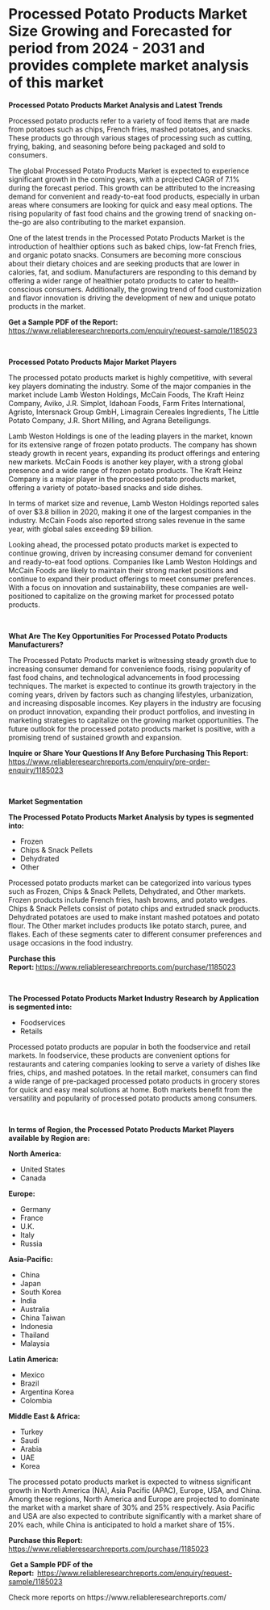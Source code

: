 <p><h1>Processed Potato Products Market Size Growing and Forecasted for period from 2024 - 2031 and provides complete market analysis of this market</h1></p><p><strong>Processed Potato Products Market Analysis and Latest Trends</strong></p>
<p><p>Processed potato products refer to a variety of food items that are made from potatoes such as chips, French fries, mashed potatoes, and snacks. These products go through various stages of processing such as cutting, frying, baking, and seasoning before being packaged and sold to consumers.</p><p>The global Processed Potato Products Market is expected to experience significant growth in the coming years, with a projected CAGR of 7.1% during the forecast period. This growth can be attributed to the increasing demand for convenient and ready-to-eat food products, especially in urban areas where consumers are looking for quick and easy meal options. The rising popularity of fast food chains and the growing trend of snacking on-the-go are also contributing to the market expansion.</p><p>One of the latest trends in the Processed Potato Products Market is the introduction of healthier options such as baked chips, low-fat French fries, and organic potato snacks. Consumers are becoming more conscious about their dietary choices and are seeking products that are lower in calories, fat, and sodium. Manufacturers are responding to this demand by offering a wider range of healthier potato products to cater to health-conscious consumers. Additionally, the growing trend of food customization and flavor innovation is driving the development of new and unique potato products in the market.</p></p>
<p><strong>Get a Sample PDF of the Report:&nbsp;</strong> <a href="https://www.reliableresearchreports.com/enquiry/request-sample/1185023">https://www.reliableresearchreports.com/enquiry/request-sample/1185023</a></p>
<p>&nbsp;</p>
<p><strong>Processed Potato Products Major Market Players</strong></p>
<p><p>The processed potato products market is highly competitive, with several key players dominating the industry. Some of the major companies in the market include Lamb Weston Holdings, McCain Foods, The Kraft Heinz Company, Aviko, J.R. Simplot, Idahoan Foods, Farm Frites International, Agristo, Intersnack Group GmbH, Limagrain Cereales Ingredients, The Little Potato Company, J.R. Short Milling, and Agrana Beteiligungs.</p><p>Lamb Weston Holdings is one of the leading players in the market, known for its extensive range of frozen potato products. The company has shown steady growth in recent years, expanding its product offerings and entering new markets. McCain Foods is another key player, with a strong global presence and a wide range of frozen potato products. The Kraft Heinz Company is a major player in the processed potato products market, offering a variety of potato-based snacks and side dishes.</p><p>In terms of market size and revenue, Lamb Weston Holdings reported sales of over $3.8 billion in 2020, making it one of the largest companies in the industry. McCain Foods also reported strong sales revenue in the same year, with global sales exceeding $9 billion.</p><p>Looking ahead, the processed potato products market is expected to continue growing, driven by increasing consumer demand for convenient and ready-to-eat food options. Companies like Lamb Weston Holdings and McCain Foods are likely to maintain their strong market positions and continue to expand their product offerings to meet consumer preferences. With a focus on innovation and sustainability, these companies are well-positioned to capitalize on the growing market for processed potato products.</p></p>
<p>&nbsp;</p>
<p><strong>What Are The Key Opportunities For Processed Potato Products Manufacturers?</strong></p>
<p><p>The Processed Potato Products market is witnessing steady growth due to increasing consumer demand for convenience foods, rising popularity of fast food chains, and technological advancements in food processing techniques. The market is expected to continue its growth trajectory in the coming years, driven by factors such as changing lifestyles, urbanization, and increasing disposable incomes. Key players in the industry are focusing on product innovation, expanding their product portfolios, and investing in marketing strategies to capitalize on the growing market opportunities. The future outlook for the processed potato products market is positive, with a promising trend of sustained growth and expansion.</p></p>
<p><strong>Inquire or Share Your Questions If Any Before Purchasing This Report:</strong> <a href="https://www.reliableresearchreports.com/enquiry/pre-order-enquiry/1185023">https://www.reliableresearchreports.com/enquiry/pre-order-enquiry/1185023</a></p>
<p>&nbsp;</p>
<p><strong>Market Segmentation</strong></p>
<p><strong>The Processed Potato Products Market Analysis by types is segmented into:</strong></p>
<p><ul><li>Frozen</li><li>Chips & Snack Pellets</li><li>Dehydrated</li><li>Other</li></ul></p>
<p><p>Processed potato products market can be categorized into various types such as Frozen, Chips & Snack Pellets, Dehydrated, and Other markets. Frozen products include French fries, hash browns, and potato wedges. Chips & Snack Pellets consist of potato chips and extruded snack products. Dehydrated potatoes are used to make instant mashed potatoes and potato flour. The Other market includes products like potato starch, puree, and flakes. Each of these segments cater to different consumer preferences and usage occasions in the food industry.</p></p>
<p><strong>Purchase this Report:&nbsp;</strong><a href="https://www.reliableresearchreports.com/purchase/1185023">https://www.reliableresearchreports.com/purchase/1185023</a></p>
<p>&nbsp;</p>
<p><strong>The Processed Potato Products Market Industry Research by Application is segmented into:</strong></p>
<p><ul><li>Foodservices</li><li>Retails</li></ul></p>
<p><p>Processed potato products are popular in both the foodservice and retail markets. In foodservice, these products are convenient options for restaurants and catering companies looking to serve a variety of dishes like fries, chips, and mashed potatoes. In the retail market, consumers can find a wide range of pre-packaged processed potato products in grocery stores for quick and easy meal solutions at home. Both markets benefit from the versatility and popularity of processed potato products among consumers.</p></p>
<p>&nbsp;</p>
<p><strong>In terms of Region, the Processed Potato Products Market Players available by Region are:</strong></p>
<p>
    <p> <strong> North America: </strong>
        <ul>
            <li>United States</li>
            <li>Canada</li>
        </ul>
        </p> 
    <p> <strong> Europe: </strong>
        <ul>
            <li>Germany</li>
            <li>France</li>
            <li>U.K.</li>
            <li>Italy</li>
            <li>Russia</li>
        </ul>
        </p> 
    <p> <strong> Asia-Pacific: </strong>
        <ul>
            <li>China</li>
            <li>Japan</li>
            <li>South Korea</li>
            <li>India</li>
            <li>Australia</li>
            <li>China Taiwan</li>
            <li>Indonesia</li>
            <li>Thailand</li>
            <li>Malaysia</li>
        </ul>
        </p> 
    <p> <strong> Latin America: </strong>
        <ul>
            <li>Mexico</li>
            <li>Brazil</li>
            <li>Argentina Korea</li>
            <li>Colombia</li>
        </ul>
        </p> 
    <p> <strong> Middle East & Africa: </strong>
        <ul>
            <li>Turkey</li>
            <li>Saudi</li>
            <li>Arabia</li>
            <li>UAE</li>
            <li>Korea</li>
        </ul>
    </p>
    </p>
<p><p>The processed potato products market is expected to witness significant growth in North America (NA), Asia Pacific (APAC), Europe, USA, and China. Among these regions, North America and Europe are projected to dominate the market with a market share of 30% and 25% respectively. Asia Pacific and USA are also expected to contribute significantly with a market share of 20% each, while China is anticipated to hold a market share of 15%.</p></p>
<p><strong>Purchase this Report: </strong><a href="https://www.reliableresearchreports.com/purchase/1185023">https://www.reliableresearchreports.com/purchase/1185023</a></p>
<p>&nbsp;<strong>Get a Sample PDF of the Report:&nbsp;&nbsp;</strong><a href="https://www.reliableresearchreports.com/enquiry/request-sample/1185023">https://www.reliableresearchreports.com/enquiry/request-sample/1185023</a></p>
<p><strong></strong></p>
<p>Check more reports on https://www.reliableresearchreports.com/</p>